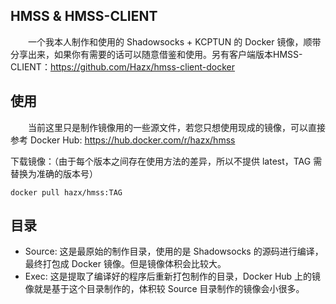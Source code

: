 ## HMSS & HMSS-CLIENT

　　一个我本人制作和使用的 Shadowsocks + KCPTUN 的 Docker 镜像，顺带分享出来，如果你有需要的话可以随意借鉴和使用。另有客户端版本HMSS-CLIENT：https://github.com/Hazx/hmss-client-docker


## 使用

　　当前这里只是制作镜像用的一些源文件，若您只想使用现成的镜像，可以直接参考 Docker Hub: https://hub.docker.com/r/hazx/hmss

下载镜像：（由于每个版本之间存在使用方法的差异，所以不提供 latest，TAG 需替换为准确的版本号）
```
docker pull hazx/hmss:TAG
```


## 目录
- Source: 这是最原始的制作目录，使用的是 Shadowsocks 的源码进行编译，最终打包成 Docker 镜像。但是镜像体积会比较大。
- Exec: 这是提取了编译好的程序后重新打包制作的目录，Docker Hub 上的镜像就是基于这个目录制作的，体积较 Source 目录制作的镜像会小很多。

